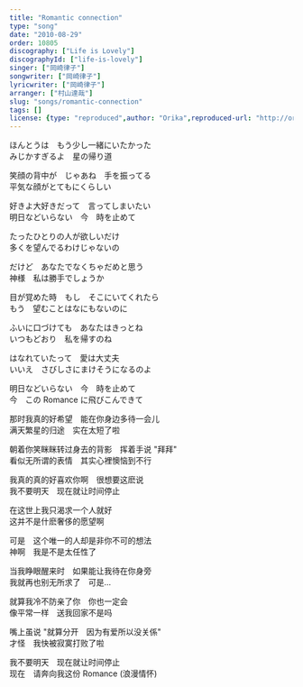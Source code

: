```yaml
---
title: "Romantic connection"
type: "song"
date: "2010-08-29"
order: 10805
discography: ["Life is Lovely"]
discographyId: ["life-is-lovely"]
singer: ["岡崎律子"]
songwriter: ["岡崎律子"]
lyricwriter: ["岡崎律子"]
arranger: ["村山達哉"]
slug: "songs/romantic-connection"
tags: []
license: {type: "reproduced",author: "Orika",reproduced-url: "http://orikamushi.myweb.hinet.net/",reproduced-website: "織歌蟲網站"}
---
```


ほんとうは　もう少し一緒にいたかった   
みじかすぎるよ　星の帰り道   
  
笑顔の背中が　じゃあね　手を振ってる   
平気な顔がとてもにくらしい   
  
好きよ大好きだって　言ってしまいたい   
明日などいらない　今　時を止めて   
  
たったひとりの人が欲しいだけ   
多くを望んでるわけじゃないの   
  
だけど　あなたでなくちゃだめと思う   
神様　私は勝手でしょうか   
  
目が覚めた時　もし　そこにいてくれたら   
もう　望むことはなにもないのに   
  
ふいに口づけても　あなたはきっとね   
いつもどおり　私を帰すのね   
  
はなれていたって　愛は大丈夫   
いいえ　さびしさにまけそうになるのよ   
  
明日などいらない　今　時を止めて   
今　この Romance に飛びこんできて  
  
  <!-- 翻译 -->

那时我真的好希望　能在你身边多待一会儿  
满天繁星的归途　实在太短了啦  
  
朝着你笑眯眯转过身去的背影　挥着手说 "拜拜"　  
看似无所谓的表情　其实心裡懊恼到不行  
  
我真的真的好喜欢你啊　很想要这麽说  
我不要明天　现在就让时间停止  
  
在这世上我只渴求一个人就好  
这并不是什麽奢侈的愿望啊  
  
可是　这个唯一的人却是非你不可的想法  
神啊　我是不是太任性了  
  
当我睁眼醒来时　如果能让我待在你身旁  
我就再也别无所求了　可是...  
  
就算我冷不防亲了你　你也一定会  
像平常一样　送我回家不是吗  
  
嘴上虽说 "就算分开　因为有爱所以没关係"  
才怪　我快被寂寞打败了啦  
  
我不要明天　现在就让时间停止  
现在　请奔向我这份 Romance (浪漫情怀)
